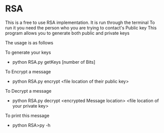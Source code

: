# RSA

This is a free to use RSA implementation.
It is run through the terminal
To run it you need the person who you are trying to contact's Public key
This program allows you to generate both public and private keys

The usage is as follows 

To generate your keys

* python RSA.py getKeys [number of Bits]

To Encrypt a message

* python RSA.py encrypt <message> \<file location of their public key\>

To Decrypt a message

* python RSA.py decrypt  \<encrypted Message location> <file location of your private key\>

To print this message

* python RSA>py -h


